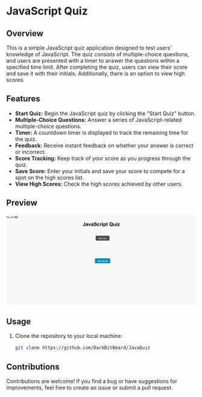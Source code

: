 # JavaScript Quiz

## Overview

This is a simple JavaScript quiz application designed to test users' knowledge of JavaScript. The quiz consists of multiple-choice questions, and users are presented with a timer to answer the questions within a specified time limit. After completing the quiz, users can view their score and save it with their initials. Additionally, there is an option to view high scores.

## Features

- **Start Quiz:** Begin the JavaScript quiz by clicking the "Start Quiz" button.
- **Multiple-Choice Questions:** Answer a series of JavaScript-related multiple-choice questions.
- **Timer:** A countdown timer is displayed to track the remaining time for the quiz.
- **Feedback:** Receive instant feedback on whether your answer is correct or incorrect.
- **Score Tracking:** Keep track of your score as you progress through the quiz.
- **Save Score:** Enter your initials and save your score to compete for a spot on the high scores list.
- **View High Scores:** Check the high scores achieved by other users.

## Preview

![Alt Text](./Assests/Images/image.png)

## Usage

1. Clone the repository to your local machine:

   ```bash
   git clone https://github.com/DarkBitBeard/JavaQuiz


## Contributions
Contributions are welcome! If you find a bug or have suggestions for improvements, feel free to create an issue or submit a pull request.